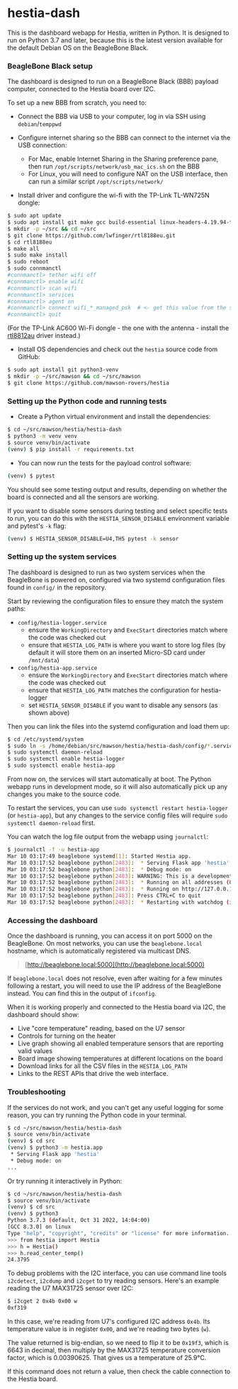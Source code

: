 # hestia-dash

This is the dashboard webapp for Hestia, written in Python. It is designed to run on Python 3.7
and later, because this is the latest version available for the default Debian OS on the
BeagleBone Black.

### BeagleBone Black setup

The dashboard is designed to run on a BeagleBone Black (BBB) payload computer, connected to the Hestia board over I2C.

To set up a new BBB from scratch, you need to:

* Connect the BBB via USB to your computer, log in via SSH using `debian`/`temppwd`

* Configure internet sharing so the BBB can connect to the internet via the USB connection:
    * For Mac, enable Internet Sharing in the Sharing preference pane, then run `/opt/scripts/network/usb_mac_ics.sh` on
      the BBB
    * For Linux, you will need to configure NAT on the USB interface, then can run a similar
      script `/opt/scripts/network/`

* Install driver and configure the wi-fi with the TP-Link TL-WN725N dongle:

```sh
$ sudo apt update
$ sudo apt install git make gcc build-essential linux-headers-4.19.94-ti-r42
$ mkdir -p ~/src && cd ~/src
$ git clone https://github.com/lwfinger/rtl8188eu.git
$ cd rtl8188eu
$ make all
$ sudo make install
$ sudo reboot
$ sudo connmanctl
#connmanctl> tether wifi off
#connmanctl> enable wifi
#connmanctl> scan wifi
#connmanctl> services
#connmanctl> agent on
#connmanctl> connect wifi_*_managed_psk  # <- get this value from the services list above
#connmanctl> quit
```

(For the TP-Link AC600 Wi-Fi dongle - the one with the antenna - install the
[rtl8812au](https://github.com/aircrack-ng/rtl8812au.git) driver instead.)

* Install OS dependencies and check out the `hestia` source code from GitHub:

```sh
$ sudo apt install git python3-venv
$ mkdir -p ~/src/mawson && cd ~/src/mawson
$ git clone https://github.com/mawson-rovers/hestia
```

### Setting up the Python code and running tests

* Create a Python virtual environment and install the dependencies:

```sh
$ cd ~/src/mawson/hestia/hestia-dash
$ python3 -m venv venv
$ source venv/bin/activate
(venv) $ pip install -r requirements.txt
```

* You can now run the tests for the payload control software:

```sh
(venv) $ pytest
```

You should see some testing output and results, depending on whether the board is connected and all the
sensors are working.

If you want to disable some sensors during testing and select specific tests to run, you can do this with the
`HESTIA_SENSOR_DISABLE` environment variable and pytest's `-k` flag:

```sh
(venv) $ HESTIA_SENSOR_DISABLE=U4,TH5 pytest -k sensor
```

### Setting up the system services

The dashboard is designed to run as two system services when the BeagleBone is powered on, configured via two
systemd configuration files found in `config/` in the repository.

Start by reviewing the configuration files to ensure they match the system paths:

* `config/hestia-logger.service`
  * ensure the `WorkingDirectory` and `ExecStart` directories match where the code was checked out
  * ensure that `HESTIA_LOG_PATH` is where you want to store log files (by default it will store them on an inserted
    Micro-SD card under `/mnt/data`)
* `config/hestia-app.service`
  * ensure the `WorkingDirectory` and `ExecStart` directories match where the code was checked out
  * ensure that `HESTIA_LOG_PATH` matches the configuration for hestia-logger
  * set `HESTIA_SENSOR_DISABLE` if you want to disable any sensors (as shown above)

Then you can link the files into the systemd configuration and load them up:

```sh
$ cd /etc/systemd/system
$ sudo ln -s /home/debian/src/mawson/hestia/hestia-dash/config/*.service .
$ sudo systemctl daemon-reload
$ sudo systemctl enable hestia-logger
$ sudo systemctl enable hestia-app
```

From now on, the services will start automatically at boot. The Python webapp runs in development mode, so it will also
automatically pick up any changes you make to the source code.

To restart the services, you can use `sudo systemctl restart hestia-logger` (or `hestia-app`), but any changes to the
service config files will require `sudo systemctl daemon-reload` first.

You can watch the log file output from the webapp using `journalctl`:

```sh
$ journalctl -f -u hestia-app
Mar 10 03:17:49 beaglebone systemd[1]: Started Hestia app.
Mar 10 03:17:52 beaglebone python[2483]:  * Serving Flask app 'hestia'
Mar 10 03:17:52 beaglebone python[2483]:  * Debug mode: on
Mar 10 03:17:52 beaglebone python[2483]: WARNING: This is a development server. Do not use it in a production deployment. Use a production WSGI server instead.
Mar 10 03:17:52 beaglebone python[2483]:  * Running on all addresses (0.0.0.0)
Mar 10 03:17:52 beaglebone python[2483]:  * Running on http://127.0.0.1:5000
Mar 10 03:17:52 beaglebone python[2483]: Press CTRL+C to quit
Mar 10 03:17:52 beaglebone python[2483]:  * Restarting with watchdog (inotify)
```

### Accessing the dashboard

Once the dashboard is running, you can access it on port 5000 on the BeagleBone. On most networks, you can use
the `beaglebone.local` hostname, which is automatically registered via multicast DNS.

> [http://beaglebone.local:5000](http://beaglebone.local:5000)

If `beaglebone.local` does not resolve, even after waiting for a few minutes following a restart, you will need to
use the IP address of the BeagleBone instead. You can find this in the output of `ifconfig`.

When it is working properly and connected to the Hestia board via I2C, the dashboard should show:

* Live "core temperature" reading, based on the U7 sensor
* Controls for turning on the heater
* Live graph showing all enabled temperature sensors that are reporting valid values
* Board image showing temperatures at different locations on the board
* Download links for all the CSV files in the `HESTIA_LOG_PATH`
* Links to the REST APIs that drive the web interface.

### Troubleshooting

If the services do not work, and you can't get any useful logging for some reason, you can try running the Python
code in your terminal.

```sh
$ cd ~/src/mawson/hestia/hestia-dash
$ source venv/bin/activate
(venv) $ cd src
(venv) $ python3 -m hestia.app
 * Serving Flask app 'hestia'
 * Debug mode: on
...
```

Or try running it interactively in Python:

```sh
$ cd ~/src/mawson/hestia/hestia-dash
$ source venv/bin/activate
(venv) $ cd src
(venv) $ python3
Python 3.7.3 (default, Oct 31 2022, 14:04:00) 
[GCC 8.3.0] on linux
Type "help", "copyright", "credits" or "license" for more information.
>>> from hestia import Hestia
>>> h = Hestia()
>>> h.read_center_temp()
24.3795
```

To debug problems with the I2C interface, you can use command line tools `i2cdetect`, `i2cdump` and `i2cget` to
try reading sensors. Here's an example reading the U7 MAX31725 sensor over I2C:

```sh
$ i2cget 2 0x4b 0x00 w
0xf319
```

In this case, we're reading from U7's configured I2C address `0x4b`. Its temperature value is in register `0x00`,
and we're reading two bytes (`w`).

The value returned is big-endian, so we need to flip it to be `0x19f3`, which is 6643 in decimal, then multiply
by the MAX31725 temperature conversion factor, which is 0.00390625. That gives us a temperature of 25.9°C.

If this command does not return a value, then check the cable connection to the Hestia board.
